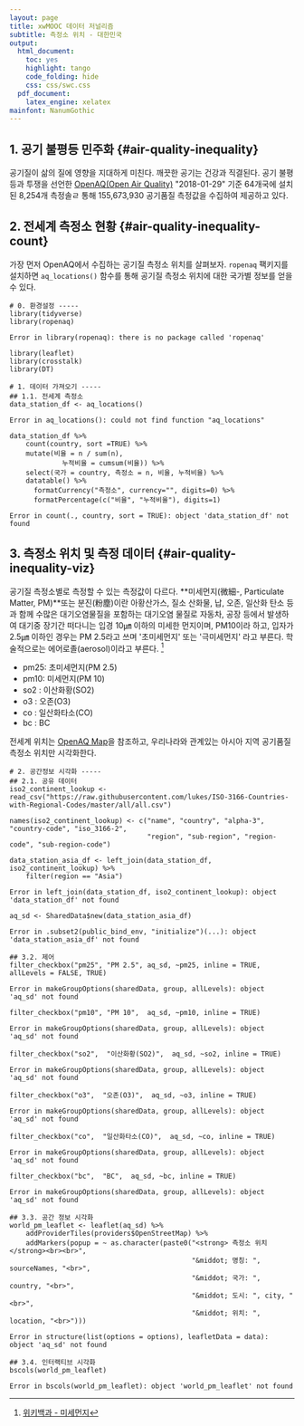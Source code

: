 ```yaml
---
layout: page
title: xwMOOC 데이터 저널리즘
subtitle: 측정소 위치 - 대한민국
output:
  html_document: 
    toc: yes
    highlight: tango
    code_folding: hide
    css: css/swc.css
  pdf_document:
    latex_engine: xelatex
mainfont: NanumGothic
---
```

 


## 1. 공기 불평등 민주화 {#air-quality-inequality}

공기질이 삶의 질에 영향을 지대하게 미친다. 깨끗한 공기는 건강과 직결된다.
공기 불평등과 투쟁을 선언한 [OpenAQ(Open Air Quality)](https://openaq.org/) "2018-01-29" 기준 64개국에 설치된 8,254개 측정솔ㄹ 통해
155,673,930 공기품질 측정값을 수집하여 제공하고 있다.

## 2. 전세계 측정소 현황 {#air-quality-inequality-count}

가장 먼저 OpenAQ에서 수집하는 공기질 측정소 위치를 살펴보자.
`ropenaq` 팩키지를 설치하면 `aq_locations()` 함수를 통해 공기질 측정소 위치에 대한 국가별 정보를 얻을 수 있다.


~~~{.r}
# 0. 환경설정 -----
library(tidyverse)
library(ropenaq)
~~~



~~~{.output}
Error in library(ropenaq): there is no package called 'ropenaq'

~~~



~~~{.r}
library(leaflet)
library(crosstalk)
library(DT)

# 1. 데이터 가져오기 -----
## 1.1. 전세계 측정소 
data_station_df <- aq_locations()
~~~



~~~{.output}
Error in aq_locations(): could not find function "aq_locations"

~~~



~~~{.r}
data_station_df %>% 
    count(country, sort =TRUE) %>% 
    mutate(비율 = n / sum(n),
             누적비율 = cumsum(비율)) %>% 
    select(국가 = country, 측정소 = n, 비율, 누적비율) %>% 
    datatable() %>% 
      formatCurrency("측정소", currency="", digits=0) %>% 
      formatPercentage(c("비율", "누적비율"), digits=1)
~~~



~~~{.output}
Error in count(., country, sort = TRUE): object 'data_station_df' not found

~~~

## 3. 측정소 위치 및 측정 데이터 {#air-quality-inequality-viz}

공기질 측정소별로 측정할 수 있는 측정값이 다르다. **미세먼지(微細-, Particulate Matter, PM)**또는 분진(粉塵)이란 아황산가스, 질소 산화물, 납, 오존, 일산화 탄소 등과 함께 수많은 대기오염물질을 포함하는 대기오염 물질로 자동차, 공장 등에서 발생하여 대기중 장기간 떠다니는 입경 10㎛ 이하의 미세한 먼지이며, PM10이라 하고, 입자가 2.5㎛ 이하인 경우는 PM 2.5라고 쓰며 '초미세먼지' 또는 '극미세먼지' 라고 부른다. 학술적으로는 에어로졸(aerosol)이라고 부른다. [^wiki-pm]

[^wiki-pm]: [위키백과 - 미세먼지](https://ko.wikipedia.org/wiki/%EB%AF%B8%EC%84%B8%EB%A8%BC%EC%A7%80)

- pm25: 초미세먼지(PM 2.5)
- pm10: 미세먼지(PM 10)
- so2 :  이산화황(SO2)
- o3  :  오존(O3)
- co  :  일산화타소(CO)
- bc  :  BC

전세계 위치는 [OpenAQ Map](https://openaq.org/#/map?_k=j1gabo)을 참조하고, 우리나라와 관계있는 아시아 지역 공기품질 측정소 위치만 시각화한다.


~~~{.r}
# 2. 공간정보 시각화 -----
## 2.1. 공유 데이터
iso2_continent_lookup <- read_csv("https://raw.githubusercontent.com/lukes/ISO-3166-Countries-with-Regional-Codes/master/all/all.csv")

names(iso2_continent_lookup) <- c("name", "country", "alpha-3", "country-code", "iso_3166-2", 
                                  "region", "sub-region", "region-code", "sub-region-code")

data_station_asia_df <- left_join(data_station_df, iso2_continent_lookup) %>% 
    filter(region == "Asia")
~~~



~~~{.output}
Error in left_join(data_station_df, iso2_continent_lookup): object 'data_station_df' not found

~~~



~~~{.r}
aq_sd <- SharedData$new(data_station_asia_df)
~~~



~~~{.output}
Error in .subset2(public_bind_env, "initialize")(...): object 'data_station_asia_df' not found

~~~



~~~{.r}
## 3.2. 제어
filter_checkbox("pm25", "PM 2.5", aq_sd, ~pm25, inline = TRUE, allLevels = FALSE, TRUE)
~~~



~~~{.output}
Error in makeGroupOptions(sharedData, group, allLevels): object 'aq_sd' not found

~~~



~~~{.r}
filter_checkbox("pm10", "PM 10",  aq_sd, ~pm10, inline = TRUE)
~~~



~~~{.output}
Error in makeGroupOptions(sharedData, group, allLevels): object 'aq_sd' not found

~~~



~~~{.r}
filter_checkbox("so2",  "이산화황(SO2)",  aq_sd, ~so2, inline = TRUE)
~~~



~~~{.output}
Error in makeGroupOptions(sharedData, group, allLevels): object 'aq_sd' not found

~~~



~~~{.r}
filter_checkbox("o3",  "오존(O3)",  aq_sd, ~o3, inline = TRUE)
~~~



~~~{.output}
Error in makeGroupOptions(sharedData, group, allLevels): object 'aq_sd' not found

~~~



~~~{.r}
filter_checkbox("co",  "일산화타소(CO)",  aq_sd, ~co, inline = TRUE)
~~~



~~~{.output}
Error in makeGroupOptions(sharedData, group, allLevels): object 'aq_sd' not found

~~~



~~~{.r}
filter_checkbox("bc",  "BC",  aq_sd, ~bc, inline = TRUE)
~~~



~~~{.output}
Error in makeGroupOptions(sharedData, group, allLevels): object 'aq_sd' not found

~~~



~~~{.r}
## 3.3. 공간 정보 시각화
world_pm_leaflet <- leaflet(aq_sd) %>% 
    addProviderTiles(providers$OpenStreetMap) %>% 
    addMarkers(popup = ~ as.character(paste0("<strong> 측정소 위치 </strong><br><br>",
                                             "&middot; 명칭: ", sourceNames, "<br>",
                                             "&middot; 국가: ", country, "<br>",
                                             "&middot; 도시: ", city, "<br>",
                                             "&middot; 위치: ", location, "<br>")))
~~~



~~~{.output}
Error in structure(list(options = options), leafletData = data): object 'aq_sd' not found

~~~



~~~{.r}
## 3.4. 인터랙티브 시각화
bscols(world_pm_leaflet)
~~~



~~~{.output}
Error in bscols(world_pm_leaflet): object 'world_pm_leaflet' not found

~~~

